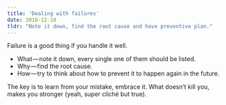 ```yaml
---
title: 'Dealing with failures'
date: 2018-12-18
tldr: "Note it down, find the root cause and have preventive plan."
---
```


Failure is a good thing if you handle it well.

- What — note it down, every single one of them should be listed.
- Why — find the root cause.
- How — try to think about how to prevent it to happen again in the future.

The key is to learn from your mistake, embrace it. What doesn’t kill you, makes you stronger (yeah, super cliché but true).
